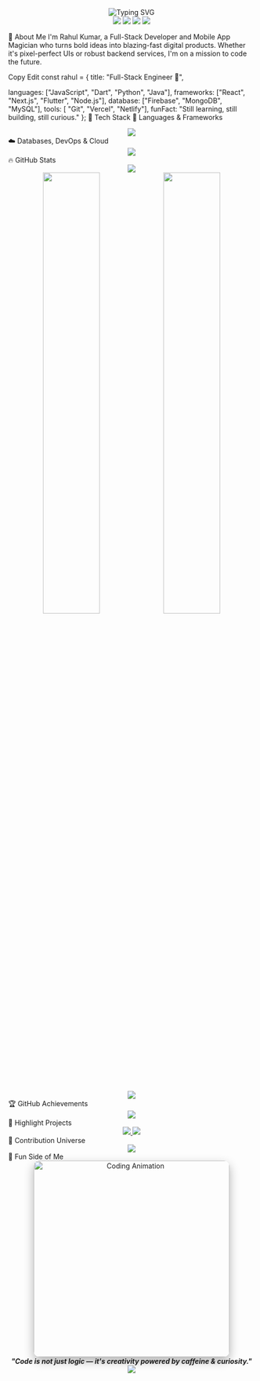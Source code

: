 <!-- 🌠 Galactic Hero Banner --> <div align="center"> <img src="https://readme-typing-svg.demolab.com?font=Fira+Code&weight=700&size=32&duration=3000&pause=500&color=00FFFF&center=true&vCenter=true&width=800&lines=🚀+Rahul+Kumar+%7C+Digital+Universe+Creator;💡+Innovating+the+Future+of+Web+%26+Mobile;⚙️+Full-Stack+Engineer+%26+App+Architect;🎯+Turning+Ideas+Into+Impactful+Code" alt="Typing SVG" /> </div>
<!-- 🔗 Social Links --> <div align="center"> <a href="https://github.com/rahulitme"><img src="https://img.shields.io/github/followers/rahulitme?label=GitHub&logo=github&style=for-the-badge&color=black" /></a> <a href="mailto:rahulmandal705071@gmail.com"><img src="https://img.shields.io/badge/Email-Rahul-FF6363?style=for-the-badge&logo=gmail&logoColor=white" /></a> <a href="https://www.linkedin.com/in/rahul-kumar-191473256/"><img src="https://img.shields.io/badge/LinkedIn-rahul--kumar-0A66C2?style=for-the-badge&logo=linkedin" /></a> <a href="https://rahulkumar-portfolio.vercel.app"><img src="https://img.shields.io/badge/Portfolio-Visit-6C63FF?style=for-the-badge&logo=firefox-browser" /></a> </div>
💫 About Me
I'm Rahul Kumar, a Full-Stack Developer and Mobile App Magician who turns bold ideas into blazing-fast digital products. Whether it's pixel-perfect UIs or robust backend services, I'm on a mission to code the future.

Copy
Edit
const rahul = {
  title: "Full-Stack Engineer 🚀",

  languages: ["JavaScript", "Dart", "Python", "Java"],
  frameworks: ["React", "Next.js", "Flutter", "Node.js"],
  database: ["Firebase", "MongoDB", "MySQL"],
  tools: [ "Git", "Vercel", "Netlify"],
  funFact: "Still learning, still building, still curious."
};
🧠 Tech Stack
🚀 Languages & Frameworks
<div align="center"> <img src="https://skillicons.dev/icons?i=js,ts,html,css,react,nextjs,flutter,dart,nodejs,express,python,django,java" /> </div>
☁️ Databases, DevOps & Cloud
<div align="center"> <img src="https://skillicons.dev/icons?i=firebase,mongodb,mysql,postgres,supabase,graphql,aws,gcp,docker,kubernetes,git,github" /> </div>
🔥 GitHub Stats
<div align="center"> <img src="https://github-profile-summary-cards.vercel.app/api/cards/profile-details?username=rahulitme&theme=radical" /> <br /> <img src="https://github-readme-stats.vercel.app/api?username=rahulitme&show_icons=true&theme=radical&count_private=true" width="48%" /> <img src="https://github-readme-streak-stats.herokuapp.com/?user=rahulitme&theme=radical" width="48%" /> <br /> <img src="https://github-readme-stats.vercel.app/api/top-langs/?username=rahulitme&layout=compact&theme=radical" /> </div>
🏆 GitHub Achievements
<div align="center"> <img src="https://github-profile-trophy.vercel.app/?username=rahulitme&theme=dracula&no-frame=true&margin-w=10&column=6" /> </div>
💼 Highlight Projects
<div align="center"> <a href="https://github.com/rahulitme/e-commerce-app"> <img src="https://github-readme-stats.vercel.app/api/pin/?username=rahulitme&repo=e-commerce-app&theme=radical" /> </a> <a href="https://github.com/rahulitme/weather-app"> <img src="https://github-readme-stats.vercel.app/api/pin/?username=rahulitme&repo=weather-app&theme=radical" /> </a> </div>
🌌 Contribution Universe
<div align="center"> <img src="https://github-readme-activity-graph.vercel.app/graph?username=rahulitme&bg_color=0d1117&color=00FFFF&line=00BFFF&point=FFFFFF&area=true&hide_border=true" /> </div>
🎯 Fun Side of Me
<div align="center"> <img src="https://media.giphy.com/media/qgQUggAC3Pfv687qPC/giphy.gif" width="400" style="border-radius: 12px; box-shadow: 0px 8px 20px rgba(0,0,0,0.3);" alt="Coding Animation" /> <br /> <em><strong>"Code is not just logic — it's creativity powered by caffeine & curiosity."</strong></em> </div>
<div align="center"> <img src="https://capsule-render.vercel.app/api?type=waving&color=gradient&height=120&section=footer" /> </div>
